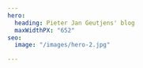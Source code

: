 ```yaml
---
hero:
  heading: Pieter Jan Geutjens' blog
  maxWidthPX: "652"
seo:
  image: "/images/hero-2.jpg"

---
```

